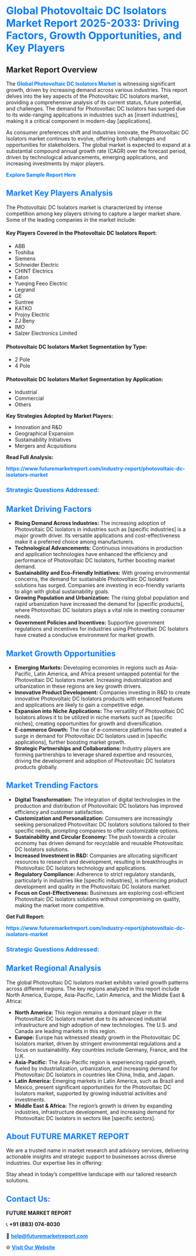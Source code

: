 <h1 style="color: #007BFF;">Global Photovoltaic DC Isolators Market Report 2025-2033: Driving Factors, Growth Opportunities, and Key Players</h1>

<section id="overview">
<h2>Market Report Overview</h2>
<p>The <a href="https://www.futuremarketreport.com/industry-report/photovoltaic-dc-isolators-market" style="color: #007BFF; text-decoration: none;"><strong>Global Photovoltaic DC Isolators Market</strong></a> is witnessing significant growth, driven by increasing demand across various industries. This report delves into the key aspects of the Photovoltaic DC Isolators market, providing a comprehensive analysis of its current status, future potential, and challenges. The demand for Photovoltaic DC Isolators has surged due to its wide-ranging applications in industries such as [insert industries], making it a critical component in modern-day [applications].</p>
<p>As consumer preferences shift and industries innovate, the Photovoltaic DC Isolators market continues to evolve, offering both challenges and opportunities for stakeholders. The global market is expected to expand at a substantial compound annual growth rate (CAGR) over the forecast period, driven by technological advancements, emerging applications, and increasing investments by major players.</p>
</section>

<section id="overview">
<p><a href="https://www.futuremarketreport.com/request-sample/reportId=76795" style="color: #007BFF; text-decoration: none;"><strong>Explore Sample Report Here</strong></a></p>
</section>

<section id="key-players">
<h2 style="color: #007BFF;">Market Key Players Analysis</h2>
<p>The Photovoltaic DC Isolators market is characterized by intense competition among key players striving to capture a larger market share. Some of the leading companies in the market include:</p>
<h4>Key Players Covered in the Photovoltaic DC Isolators Report:</h4>
<ul><li>ABB</li><li>Toshiba</li><li>Siemens</li><li>Schneider Electric</li><li>CHINT Electrics</li><li>Eaton</li><li>Yueqing Feeo Electric</li><li>Legrand</li><li>GE</li><li>Suntree</li><li>KATKO</li><li>Projoy Electric</li><li>ZJ Beny</li><li>IMO</li><li>Salzer Electronics Limited</li></ul>
<h4>Photovoltaic DC Isolators Market Segmentation by Type:</h4>
<ul><li>2 Pole</li><li>4 Pole</li></ul>

<h4>Photovoltaic DC Isolators Market Segmentation by Application:</h4>
<ul><li>Industrial</li><li>Commercial</li><li>Others</li></ul>
<p><strong>Key Strategies Adopted by Market Players:</strong></p>
<ul>
<li>Innovation and R&D</li>
<li>Geographical Expansion</li>
<li>Sustainability Initiatives</li>
<li>Mergers and Acquisitions</li>
</ul>
</section>

<section>
<p><strong>Read Full Analysis: </strong></p><a href="https://www.futuremarketreport.com/industry-report/photovoltaic-dc-isolators-market" style="color: #007BFF; text-decoration: none;"><strong>https://www.futuremarketreport.com/industry-report/photovoltaic-dc-isolators-market</strong></a>
<h3 style="color: #007BFF;">Strategic Questions Addressed:</h3>
</section>

<section id="driving-factors">
<h2 style="color: #007BFF;">Market Driving Factors</h2>
<ul>
<li><strong>Rising Demand Across Industries:</strong> The increasing adoption of Photovoltaic DC Isolators in industries such as [specific industries] is a major growth driver. Its versatile applications and cost-effectiveness make it a preferred choice among manufacturers.</li>
<li><strong>Technological Advancements:</strong> Continuous innovations in production and application technologies have enhanced the efficiency and performance of Photovoltaic DC Isolators, further boosting market demand.</li>
<li><strong>Sustainability and Eco-Friendly Initiatives:</strong> With growing environmental concerns, the demand for sustainable Photovoltaic DC Isolators solutions has surged. Companies are investing in eco-friendly variants to align with global sustainability goals.</li>
<li><strong>Growing Population and Urbanization:</strong> The rising global population and rapid urbanization have increased the demand for [specific products], where Photovoltaic DC Isolators plays a vital role in meeting consumer needs.</li>
<li><strong>Government Policies and Incentives:</strong> Supportive government regulations and incentives for industries using Photovoltaic DC Isolators have created a conducive environment for market growth.</li>
</ul>
</section>

<section id="growth-opportunities">
<h2 style="color: #007BFF;">Market Growth Opportunities</h2>
<ul>
<li><strong>Emerging Markets:</strong> Developing economies in regions such as Asia-Pacific, Latin America, and Africa present untapped potential for the Photovoltaic DC Isolators market. Increasing industrialization and urbanization in these regions are key growth drivers.</li>
<li><strong>Innovative Product Development:</strong> Companies investing in R&D to create innovative Photovoltaic DC Isolators products with enhanced features and applications are likely to gain a competitive edge.</li>
<li><strong>Expansion into Niche Applications:</strong> The versatility of Photovoltaic DC Isolators allows it to be utilized in niche markets such as [specific niches], creating opportunities for growth and diversification.</li>
<li><strong>E-commerce Growth:</strong> The rise of e-commerce platforms has created a surge in demand for Photovoltaic DC Isolators used in [specific applications], further boosting market growth.</li>
<li><strong>Strategic Partnerships and Collaborations:</strong> Industry players are forming partnerships to leverage shared expertise and resources, driving the development and adoption of Photovoltaic DC Isolators products globally.</li>
</ul>
</section>

<section id="trending-factors">
<h2 style="color: #007BFF;">Market Trending Factors</h2>
<ul>
<li><strong>Digital Transformation:</strong> The integration of digital technologies in the production and distribution of Photovoltaic DC Isolators has improved efficiency and customer satisfaction.</li>
<li><strong>Customization and Personalization:</strong> Consumers are increasingly seeking personalized Photovoltaic DC Isolators solutions tailored to their specific needs, prompting companies to offer customizable options.</li>
<li><strong>Sustainability and Circular Economy:</strong> The push towards a circular economy has driven demand for recyclable and reusable Photovoltaic DC Isolators solutions.</li>
<li><strong>Increased Investment in R&D:</strong> Companies are allocating significant resources to research and development, resulting in breakthroughs in Photovoltaic DC Isolators technology and applications.</li>
<li><strong>Regulatory Compliance:</strong> Adherence to strict regulatory standards, particularly in industries like [specific industries], is influencing product development and quality in the Photovoltaic DC Isolators market.</li>
<li><strong>Focus on Cost-Effectiveness:</strong> Businesses are exploring cost-efficient Photovoltaic DC Isolators solutions without compromising on quality, making the market more competitive.</li>
</ul>
</section>

<section>
<p><strong>Get Full Report: </strong></p><a href="https://www.futuremarketreport.com/industry-report/photovoltaic-dc-isolators-market" style="color: #007BFF; text-decoration: none;"><strong>https://www.futuremarketreport.com/industry-report/photovoltaic-dc-isolators-market</strong></a>
<h3 style="color: #007BFF;">Strategic Questions Addressed:</h3>
</section>


<section id="regional-analysis">
<h2 style="color: #007BFF;">Market Regional Analysis</h2>
<p>The global Photovoltaic DC Isolators market exhibits varied growth patterns across different regions. The key regions analyzed in this report include North America, Europe, Asia-Pacific, Latin America, and the Middle East & Africa:</p>
<ul>
<li><strong>North America:</strong> This region remains a dominant player in the Photovoltaic DC Isolators market due to its advanced industrial infrastructure and high adoption of new technologies. The U.S. and Canada are leading markets in this region.</li>
<li><strong>Europe:</strong> Europe has witnessed steady growth in the Photovoltaic DC Isolators market, driven by stringent environmental regulations and a focus on sustainability. Key countries include Germany, France, and the U.K.</li>
<li><strong>Asia-Pacific:</strong> The Asia-Pacific region is experiencing rapid growth, fueled by industrialization, urbanization, and increasing demand for Photovoltaic DC Isolators in countries like China, India, and Japan.</li>
<li><strong>Latin America:</strong> Emerging markets in Latin America, such as Brazil and Mexico, present significant opportunities for the Photovoltaic DC Isolators market, supported by growing industrial activities and investments.</li>
<li><strong>Middle East & Africa:</strong> The region’s growth is driven by expanding industries, infrastructure development, and increasing demand for Photovoltaic DC Isolators in sectors like [specific sectors].</li>
</ul>
</section>

<footer>
<h2 style="color: #007BFF;">About FUTURE MARKET REPORT</h2>
<p>We are a trusted name in market research and advisory services, delivering actionable insights and strategic support to businesses across diverse industries. Our expertise lies in offering:</p>

<p>Stay ahead in today’s competitive landscape with our tailored research solutions.</p>

<h2 style="color: #007BFF;">Contact Us:</h2>
<p><strong>FUTURE MARKET REPORT</strong></p>
<p>📞 <strong>+91 (883) 074-8030</strong></p>
<p>📧 <strong><a href="mailto:help@futuremarketreport.com" style="color: #007BFF;">help@futuremarketreport.com</a></strong></p>
<p>🌐 <strong><a href="https://www.futuremarketreport.com/" style="color: #007BFF;">Visit Our Website</a></strong></p>
</footer>